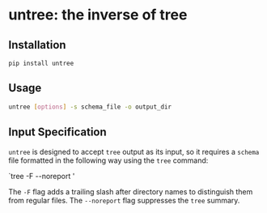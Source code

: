 # untree: the inverse of tree

## Installation


`pip install untree`

## Usage

```bash
untree [options] -s schema_file -o output_dir
```

## Input Specification

`untree` is designed to accept `tree` output as its input, so it requires a `schema` file formatted in the following way using the `tree` command:

`tree -F --noreport <directory name>'

The `-F` flag adds a trailing slash after directory names to distinguish them from regular files. The `--noreport` flag suppresses the `tree` summary.

